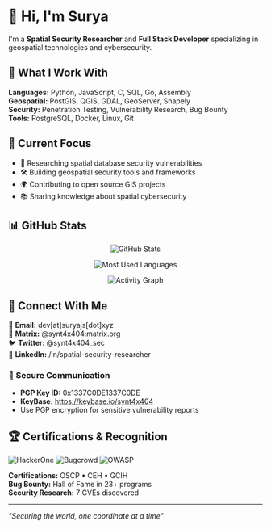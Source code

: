 # 👋 Hi, I'm Surya

I'm a **Spatial Security Researcher** and **Full Stack Developer** specializing in geospatial technologies and cybersecurity.

## 🔧 What I Work With

**Languages:** Python, JavaScript, C, SQL, Go, Assembly  
**Geospatial:** PostGIS, QGIS, GDAL, GeoServer, Shapely  
**Security:** Penetration Testing, Vulnerability Research, Bug Bounty  
**Tools:** PostgreSQL, Docker, Linux, Git

## 🎯 Current Focus

- 🔬 Researching spatial database security vulnerabilities
- 🛠️ Building geospatial security tools and frameworks
- 🌍 Contributing to open source GIS projects
- 📚 Sharing knowledge about spatial cybersecurity

## 📊 GitHub Stats

<div align="center">

![GitHub Stats](https://github-readme-stats.vercel.app/api?username=js-surya&show_icons=true&theme=radical&hide_border=true&bg_color=0a0a0a&title_color=00ff41&text_color=00ff41&icon_color=ff073a)

![Most Used Languages](https://github-readme-stats.vercel.app/api/top-langs/?username=js-surya&layout=compact&theme=radical&hide_border=true&bg_color=0a0a0a&title_color=00ff41&text_color=00ff41)

![Activity Graph](https://github-readme-activity-graph.vercel.app/graph?username=js-surya&theme=terminal&bg_color=0a0a0a&color=00ff41&line=ff073a&point=ffffff)

</div>

## 🤝 Connect With Me

📧 **Email:** dev[at]suryajs[dot]xyz  
🔗 **Matrix:** @synt4x404:matrix.org  
🐦 **Twitter:** @synt4x404_sec  
💼 **LinkedIn:** /in/spatial-security-researcher  

### 🔐 Secure Communication
- **PGP Key ID:** 0x1337C0DE1337C0DE
- **KeyBase:** https://keybase.io/synt4x404
- Use PGP encryption for sensitive vulnerability reports

## 🏆 Certifications & Recognition

![HackerOne](https://img.shields.io/badge/HackerOne-Hacker-red?style=for-the-badge&logo=hackerone&logoColor=white)
![Bugcrowd](https://img.shields.io/badge/Bugcrowd-Researcher-orange?style=for-the-badge&logo=bugcrowd&logoColor=white)
![OWASP](https://img.shields.io/badge/OWASP-Member-blue?style=for-the-badge&logo=owasp&logoColor=white)

**Certifications:** OSCP • CEH • GCIH  
**Bug Bounty:** Hall of Fame in 23+ programs  
**Security Research:** 7 CVEs discovered  

---

*"Securing the world, one coordinate at a time"*
